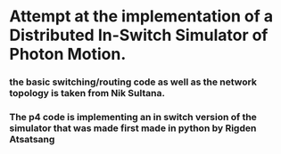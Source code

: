 # Attempt at the implementation of a Distributed In-Switch Simulator of Photon Motion.
### the basic switching/routing code as well as the network topology is taken from Nik Sultana.
### The p4 code is implementing an in switch version of the simulator that was made first made in python by Rigden Atsatsang
